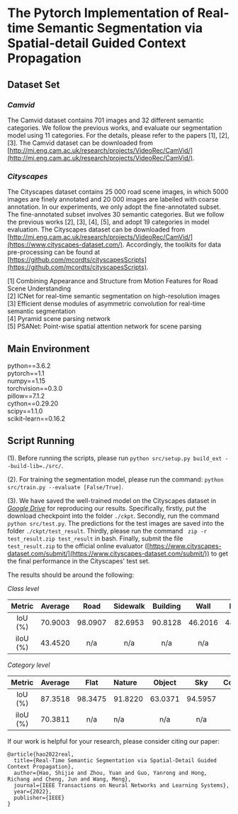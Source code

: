 # The Pytorch  Implementation of Real-time Semantic Segmentation via Spatial-detail Guided Context Propagation

## Dataset Set
### *Camvid*
The Camvid dataset contains 701 images and 32 different semantic categories. We follow the previous works, and evaluate our segmentation model using 11 categories. For the details, please refer to the papers [1], [2], [3]. The Camvid dataset can be downloaded from [http://mi.eng.cam.ac.uk/research/projects/VideoRec/CamVid/](http://mi.eng.cam.ac.uk/research/projects/VideoRec/CamVid/).     

### *Cityscapes*
The Cityscapes dataset contains 25 000 road scene images, in which 5000 images are finely annotated and 20 000 images are labelled with coarse annotation. In our experiments, we only adopt the fine-annotated subset. The fine-annotated subset involves 30 semantic categories. But we follow the previous works [2], [3], [4], [5], and adopt 19 categories in model evaluation.  The Cityscapes dataset can be downloaded from [http://mi.eng.cam.ac.uk/research/projects/VideoRec/CamVid/](https://www.cityscapes-dataset.com/). Accordingly, the toolkits for data pre-processing can be found at [https://github.com/mcordts/cityscapesScripts](https://github.com/mcordts/cityscapesScripts).

[1] Combining Appearance and Structure from Motion Features for Road Scene Understanding  
[2] ICNet for real-time semantic segmentation on high-resolution images  
[3] Efficient dense modules of asymmetric convolution for real-time semantic segmentation  
[4] Pyramid scene parsing network  
[5] PSANet: Point-wise spatial attention network for scene parsing


## Main Environment
python==3.6.2  
pytorch==1.1  
numpy==1.15  
torchvision==0.3.0  
pillow==7.1.2  
cython==0.29.20  
scipy==1.1.0  
scikit-learn==0.16.2  



## Script Running 

(1). Before running the scripts, please run `python src/setup.py build_ext --build-lib=./src/`.  

(2). For training the segmentation model, please run the command: `python src/train.py --evaluate [False/True]`.   

(3). We have saved the well-trained model on the Cityscapes dataset in [*Google Drive*](https://drive.google.com/drive/folders/1VuN_qSXjU3A1vQhT1JJH4PZbdJcHmdO2?usp=sharing) for reproducing our results. Specifically, firstly, put the download checkpoint into the folder `./ckpt`. Secondly, run the command `python src/test.py`. The predictions for the test images are saved into the folder  `./ckpt/test_result`. Thirdly, please  run the command ` zip -r test_result.zip test_result` in bash. Finally, submit the file `test_result.zip`  to the official online evaluator ([https://www.cityscapes-dataset.com/submit/](https://www.cityscapes-dataset.com/submit/)) to get the final performance in the Cityscapes' test set.

The results should be around the following:

*Class level*

|  Metric  | Average |  Road   | Sidewalk | Building |  Wall   |  Fence  |  Pole   | Trafficilight | Trafficsign | Vegetation | Terrain |   Sky   | Person  |  Rider  |   Car   |  Truck  |   Bus   |  Train  | Motorcycle | Bicycle |
|:--------:|:-------:|:-------:|:--------:|:--------:|:-------:|:-------:|:-------:|:-------------:|:-----------:|:----------:|:-------:|:-------:|:-------:|:-------:|:-------:|:-------:|:-------:|:-------:|:----------:|:-------:|
| IoU (%)  | 70.9003 | 98.0907 | 82.6953  | 90.8128  | 46.2016 | 48.8514 | 56.3521 |    61.3421    |   68.3546   |  92.0528   | 69.1465 | 94.5957 | 79.5957 | 61.4092 | 93.6822 | 53.2762 | 69.9236 | 60.5087 |  53.1659   | 67.0485 |
| iIoU (%) | 43.4520 |   n/a   | n/a  | n/a  | n/a | n/a | n/a |    n/a    |   n/a   |  n/a   | n/a | n/a | 56.2162 | 35.7356 | 85.4904 | 22.7908 | 38.0693 | 29.0138 |  29.1411   | 51.1591 |

*Category level*

| Metric  | Average |Flat|Nature|Object|Sky|Construction|Human| Vehicle |
|:-------:|:-------:|:---:|:---|:---:|:---:|:---:|:---:|:-------:|
|IoU (%)| 87.3518 |98.3475|91.8220|63.0371|94.5957|91.0540|79.8839|92.7222|
| iIoU (%) | 70.3811 |n/a|n/a|n/a|n/a|n/a|57.425|83.371|


If our work is helpful for your research, please consider citing our paper:
```
@article{hao2022real,
  title={Real-Time Semantic Segmentation via Spatial-Detail Guided Context Propagation},  
  author={Hao, Shijie and Zhou, Yuan and Guo, Yanrong and Hong, Richang and Cheng, Jun and Wang, Meng},  
  journal={IEEE Transactions on Neural Networks and Learning Systems},
  year={2022},  
  publisher={IEEE}  
}
```
